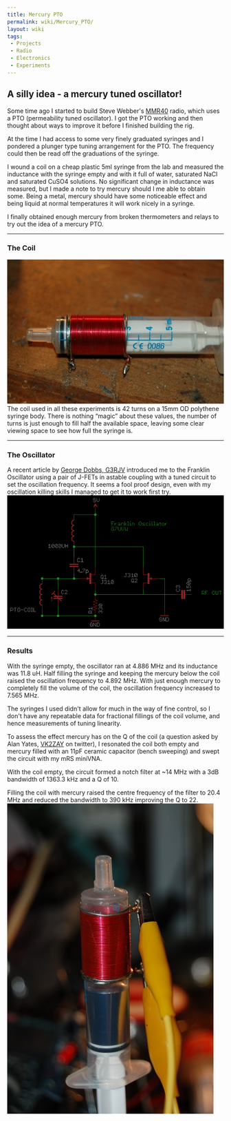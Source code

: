 ```yaml
---
title: Mercury PTO
permalink: wiki/Mercury_PTO/
layout: wiki
tags:
 - Projects
 - Radio
 - Electronics
 - Experiments
---
```


A silly idea - a mercury tuned oscillator!
------------------------------------------

Some time ago I started to build Steve Webber's
[MMR40](http://kd1jv.qrpradio.com/ARRLHBC/ARRL_MMR40.html) radio, which
uses a PTO (permeability tuned oscillator). I got the PTO working and
then thought about ways to improve it before I finished building the
rig.

At the time I had access to some very finely graduated syringes and I
pondered a plunger type tuning arrangement for the PTO. The frequency
could then be read off the graduations of the syringe.

I wound a coil on a cheap plastic 5ml syringe from the lab and measured
the inductance with the syringe empty and with it full of water,
saturated NaCl and saturated CuSO4 solutions. No significant change in
inductance was measured, but I made a note to try mercury should I me
able to obtain some. Being a metal, mercury should have some noticeable
effect and being liquid at normal temperatures it will work nicely in a
syringe.

I finally obtained enough mercury from broken thermometers and relays to
try out the idea of a mercury PTO.

------------------------------------------------------------------------

### The Coil

![](Hg_pto_coil.jpg "fig:Hg_pto_coil.jpg") The coil used in all these
experiments is 42 turns on a 15mm OD polythene syringe body. There is
nothing “magic” about these values, the number of turns is just enough
to fill half the available space, leaving some clear viewing space to
see how full the syringe is.

------------------------------------------------------------------------

### The Oscillator

A recent article by [George Dobbs, G3RJV](http://www.g3rjv.org.uk/)
introduced me to the Franklin Oscillator using a pair of J-FETs in
astable coupling with a tuned circuit to set the oscillation frequency.
It seems a fool proof design, even with my oscillation killing skills I
managed to get it to work first try. ![](Franklin-osc.png "fig:")

------------------------------------------------------------------------

### Results

With the syringe empty, the oscillator ran at 4.886 MHz and its
inductance was 11.8 uH. Half filling the syringe and keeping the mercury
below the coil raised the oscillation frequency to 4.892 MHz. With just
enough mercury to completely fill the volume of the coil, the
oscillation frequency increased to 7.565 MHz.

The syringes I used didn't allow for much in the way of fine control, so
I don't have any repeatable data for fractional fillings of the coil
volume, and hence measurements of tuning linearity.

To assess the effect mercury has on the Q of the coil (a question asked
by Alan Yates, [VK2ZAY](http://vk2zay.net) on twitter), I resonated the
coil both empty and mercury filled with an 11pF ceramic capacitor (bench
sweeping) and swept the circuit with my mRS miniVNA.

With the coil empty, the circuit formed a notch filter at ~14 MHz with a
3dB bandwidth of 1363.3 kHz and a Q of 10.

Filling the coil with mercury raised the centre frequency of the filter
to 20.4 MHz and reduced the bandwidth to 390 kHz improving the Q to 22.
![](Hg_pto.jpg "fig:Hg_pto.jpg")
